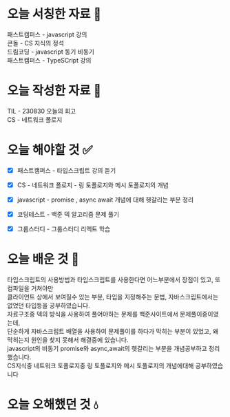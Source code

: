 # 오늘 서칭한 자료 📖
패스트캠퍼스 - javascript 강의   
큰돌 - CS 지식의 정석    
드림코딩 - javascript 동기 비동기  
패스트캠퍼스 - TypeSCript 강의    
# 오늘 작성한 자료 📃
TIL - 230830 오늘의 회고    
CS - 네트워크 폴로지  
# 오늘 해야할 것 ✅
- [x] 패스트캠퍼스 - 타입스크립트 강의 듣기    
- [x] CS - 네트워크 폴로지 - 링 토폴로지와 메시 토폴로지의 개념    
- [x] javascript - promise , async await 개념에 대해 헷갈리는 부분 정리  
- [x] 코딩테스트 - 백준 덱 알고리즘 문제 풀기  
- [x] 그룹스터디 - 그룹스터디 리액트 학습 
  

# 오늘 배운 것 🌈
타입스크립트의 사용방법과 타입스크립트를 사용한다면 어느부분에서 장점이 있고, 또 컴파일을 거쳐야만  
클라이언트 상에서 보여질수 있는 부분, 타입을 지정해주는 문법, 자바스크립트에서는 없었던 타입등을 공부하였습니다.  
자료구조중 덱의 방식을 사용하여 풀어야하는 문제를 백준사이트에서 문제풀이중이였는데,    
단순하게 자바스크립트 배열을 사용하여 문제풀이를 하다가 막히는 부분이 있었고, 왜 막히는지 원인을 찾지 못해서 해결중에 있습니다.  
javascript의 비동기 promise와 async,await의 헷갈리는 부분을 개념공부하고 정리했습니다.  
CS지식중 네트워크 토폴로지중 링 토폴로지와 메시 토폴로지의 개념에대해 공부하였습니다  




# 오늘 오해했던 것 💧



